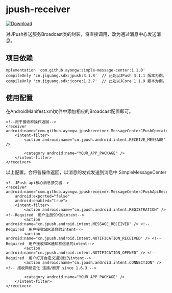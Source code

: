 # jpush-receiver
[ ![Download](https://api.bintray.com/packages/ayongw/maven/jpush-android-receiver/images/download.svg) ](https://bintray.com/ayongw/maven/jpush-android-receiver/_latestVersion)

对JPush推送服务Broadcast类的封装，将直接调用，改为通过消息中心发送消息。

## 项目依赖

    mplementation 'com.github.ayongw:simple-message-center:1.1.0'
    compileOnly 'cn.jiguang.sdk:jpush:3.1.8'  // 此处以JPush 3.1.1 版本为例。
    compileOnly 'cn.jiguang.sdk:jcore:1.2.7'  // 此处以JCore 1.1.9 版本为例。

## 使用配置
在AndroidManifest.xml文件中添加相应的Broadcast配置即可。
```
<!--用于接收种操作返回-->
<receiver android:name="com.github.ayongw.jpushreceiver.MessageCenterJPushOperateMessageReceiver">
    <intent-filter>
        <action android:name="cn.jpush.android.intent.RECEIVE_MESSAGE" />

        <category android:name="YOUR_APP_PACKAGE" />
    </intent-filter>
</receiver>
```
以上配置，会将各操作返回，以消息的发式发送到消息中 SimpleMessageCenter

```
<!--JPush api核心消息接受器-->
<receiver android:name="com.github.ayongw.jpushreceiver.MessageCenterJPushApiReceiver"
    android:exported="false"
    android:enabled="true">
    <intent-filter>
        <action android:name="cn.jpush.android.intent.REGISTRATION" /> <!--Required  用户注册SDK的intent-->
        <action android:name="cn.jpush.android.intent.MESSAGE_RECEIVED" /> <!--Required  用户接收SDK消息的intent-->
        <action android:name="cn.jpush.android.intent.NOTIFICATION_RECEIVED" /> <!--Required  用户接收SDK通知栏信息的intent-->
        <action android:name="cn.jpush.android.intent.NOTIFICATION_OPENED" /> <!--Required  用户打开自定义通知栏的intent-->
        <action android:name="cn.jpush.android.intent.CONNECTION" /><!-- 接收网络变化 连接/断开 since 1.6.3 -->

        <category android:name="YOUR_APP_PACKAGE" />
    </intent-filter>
</receiver>
```